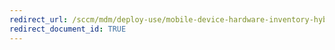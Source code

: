 ```yaml
---
redirect_url: /sccm/mdm/deploy-use/mobile-device-hardware-inventory-hybrid
redirect_document_id: TRUE
---
```

